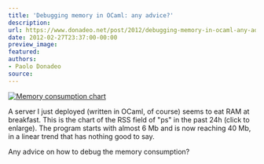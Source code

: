 ```yaml
---
title: 'Debugging memory in OCaml: any advice?'
description:
url: https://www.donadeo.net/post/2012/debugging-memory-in-ocaml-any-advice
date: 2012-02-27T23:37:00-00:00
preview_image:
featured:
authors:
- Paolo Donadeo
source:
---
```


<div>
<a href="https://www.donadeo.net/static/2012/02/server_rss.png" title="Memory consumption chart" class="zoom-box-image"><img src="https://www.donadeo.net/static/2012/02/server_rss_small.png" class="little left" alt="Memory consumption chart"/></a>

<p class="noindent">A server I just deployed (written in OCaml, of course) seems to eat RAM at breakfast. This is the chart of the RSS field of &quot;ps&quot; in the past 24h (click to enlarge). The program starts with almost 6 Mb and is now reaching 40 Mb, in a linear trend that has nothing good to say.</p>

<p class="noindent">Any advice on how to debug the memory consumption?</p>
</div>
